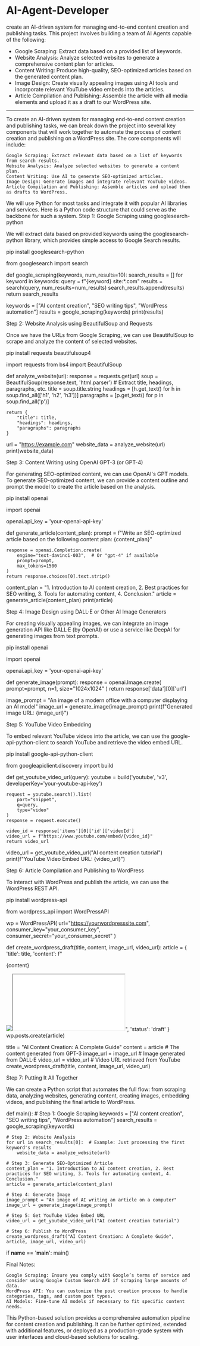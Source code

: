 # AI-Agent-Developer
 create an AI-driven system for managing end-to-end content creation and publishing tasks. This project involves building a team of AI
Agents capable of the following:

+ Google Scraping: Extract data based on a provided list of keywords.
+ Website Analysis: Analyze selected websites to generate a comprehensive content plan for articles.
+ Content Writing: Produce high-quality, SEO-optimized articles based on the generated content plan.
+ Image Design: Create visually appealing images using AI tools and incorporate relevant YouTube video embeds into the articles.
+ Article Compilation and Publishing: Assemble the article with all media elements and upload it as a draft to our WordPress site.

------------------
To create an AI-driven system for managing end-to-end content creation and publishing tasks, we can break down the project into several key components that will work together to automate the process of content creation and publishing on a WordPress site. The core components will include:

    Google Scraping: Extract relevant data based on a list of keywords from search results.
    Website Analysis: Analyze selected websites to generate a content plan.
    Content Writing: Use AI to generate SEO-optimized articles.
    Image Design: Generate images and integrate relevant YouTube videos.
    Article Compilation and Publishing: Assemble articles and upload them as drafts to WordPress.

We will use Python for most tasks and integrate it with popular AI libraries and services. Here is a Python code structure that could serve as the backbone for such a system.
Step 1: Google Scraping using googlesearch-python

We will extract data based on provided keywords using the googlesearch-python library, which provides simple access to Google Search results.

pip install googlesearch-python

from googlesearch import search

def google_scraping(keywords, num_results=10):
    search_results = []
    for keyword in keywords:
        query = f"{keyword} site:*.com"
        results = search(query, num_results=num_results)
        search_results.append(results)
    return search_results

keywords = ["AI content creation", "SEO writing tips", "WordPress automation"]
results = google_scraping(keywords)
print(results)

Step 2: Website Analysis using BeautifulSoup and Requests

Once we have the URLs from Google Scraping, we can use BeautifulSoup to scrape and analyze the content of selected websites.

pip install requests beautifulsoup4

import requests
from bs4 import BeautifulSoup

def analyze_website(url):
    response = requests.get(url)
    soup = BeautifulSoup(response.text, 'html.parser')
    # Extract title, headings, paragraphs, etc.
    title = soup.title.string
    headings = [h.get_text() for h in soup.find_all(['h1', 'h2', 'h3'])]
    paragraphs = [p.get_text() for p in soup.find_all('p')]
    
    return {
        "title": title,
        "headings": headings,
        "paragraphs": paragraphs
    }

url = "https://example.com"
website_data = analyze_website(url)
print(website_data)

Step 3: Content Writing using OpenAI GPT-3 (or GPT-4)

For generating SEO-optimized content, we can use OpenAI's GPT models. To generate SEO-optimized content, we can provide a content outline and prompt the model to create the article based on the analysis.

pip install openai

import openai

openai.api_key = 'your-openai-api-key'

def generate_article(content_plan):
    prompt = f"Write an SEO-optimized article based on the following content plan: {content_plan}"
    
    response = openai.Completion.create(
        engine="text-davinci-003",  # Or "gpt-4" if available
        prompt=prompt,
        max_tokens=1500
    )
    return response.choices[0].text.strip()

content_plan = "1. Introduction to AI content creation, 2. Best practices for SEO writing, 3. Tools for automating content, 4. Conclusion."
article = generate_article(content_plan)
print(article)

Step 4: Image Design using DALL·E or Other AI Image Generators

For creating visually appealing images, we can integrate an image generation API like DALL·E (by OpenAI) or use a service like DeepAI for generating images from text prompts.

pip install openai

import openai

openai.api_key = 'your-openai-api-key'

def generate_image(prompt):
    response = openai.Image.create(
        prompt=prompt,
        n=1,
        size="1024x1024"
    )
    return response['data'][0]['url']

image_prompt = "An image of a modern office with a computer displaying an AI model"
image_url = generate_image(image_prompt)
print(f"Generated image URL: {image_url}")

Step 5: YouTube Video Embedding

To embed relevant YouTube videos into the article, we can use the google-api-python-client to search YouTube and retrieve the video embed URL.

pip install google-api-python-client

from googleapiclient.discovery import build

def get_youtube_video_url(query):
    youtube = build('youtube', 'v3', developerKey='your-youtube-api-key')
    
    request = youtube.search().list(
        part="snippet",
        q=query,
        type="video"
    )
    response = request.execute()
    
    video_id = response['items'][0]['id']['videoId']
    video_url = f"https://www.youtube.com/embed/{video_id}"
    return video_url

video_url = get_youtube_video_url("AI content creation tutorial")
print(f"YouTube Video Embed URL: {video_url}")

Step 6: Article Compilation and Publishing to WordPress

To interact with WordPress and publish the article, we can use the WordPress REST API.

pip install wordpress-api

from wordpress_api import WordPressAPI

wp = WordPressAPI(
    url="https://yourwordpresssite.com",
    consumer_key="your_consumer_key",
    consumer_secret="your_consumer_secret"
)

def create_wordpress_draft(title, content, image_url, video_url):
    article = {
        'title': title,
        'content': f"<p>{content}</p><img src='{image_url}'><iframe src='{video_url}'></iframe>",
        'status': 'draft'
    }
    wp.posts.create(article)

title = "AI Content Creation: A Complete Guide"
content = article  # The content generated from GPT-3
image_url = image_url  # Image generated from DALL·E
video_url = video_url  # Video URL retrieved from YouTube
create_wordpress_draft(title, content, image_url, video_url)

Step 7: Putting It All Together

We can create a Python script that automates the full flow: from scraping data, analyzing websites, generating content, creating images, embedding videos, and publishing the final article to WordPress.

def main():
    # Step 1: Google Scraping
    keywords = ["AI content creation", "SEO writing tips", "WordPress automation"]
    search_results = google_scraping(keywords)
    
    # Step 2: Website Analysis
    for url in search_results[0]:  # Example: Just processing the first keyword's results
        website_data = analyze_website(url)
    
    # Step 3: Generate SEO-Optimized Article
    content_plan = "1. Introduction to AI content creation, 2. Best practices for SEO writing, 3. Tools for automating content, 4. Conclusion."
    article = generate_article(content_plan)
    
    # Step 4: Generate Image
    image_prompt = "An image of AI writing an article on a computer"
    image_url = generate_image(image_prompt)
    
    # Step 5: Get YouTube Video Embed URL
    video_url = get_youtube_video_url("AI content creation tutorial")
    
    # Step 6: Publish to WordPress
    create_wordpress_draft("AI Content Creation: A Complete Guide", article, image_url, video_url)

if __name__ == '__main__':
    main()

Final Notes:

    Google Scraping: Ensure you comply with Google’s terms of service and consider using Google Custom Search API if scraping large amounts of data.
    WordPress API: You can customize the post creation process to handle categories, tags, and custom post types.
    AI Models: Fine-tune AI models if necessary to fit specific content needs.

This Python-based solution provides a comprehensive automation pipeline for content creation and publishing. It can be further optimized, extended with additional features, or deployed as a production-grade system with user interfaces and cloud-based solutions for scaling.
